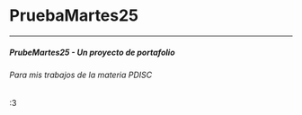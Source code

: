 # PruebaMartes25
<hr>
<h5>PrubeMartes25 - Un proyecto de portafolio</h5>
<h6>Para mis trabajos de la materia PDISC</h6>
<p>:3</p>
